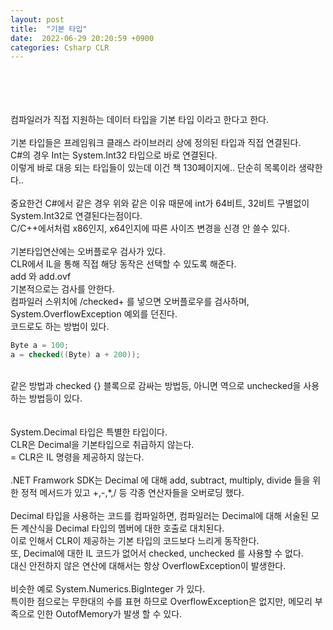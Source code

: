 ```yaml
---
layout: post
title:  "기본 타입"
date:  2022-06-29 20:20:59 +0900
categories: Csharp CLR
---
```


<br>
<br>
<br>
<br>
컴파일러가 직접 지원하는 데이터 타입을 기본 타입 이라고 한다고 한다.<br>
<br>
기본 타입들은 프레임워크 클래스 라이브러리 상에 정의된 타입과 직접 연결된다. <br>
C#의 경우 Int는 System.Int32 타입으로 바로 연결된다. <br>
이렇게 바로 대응 되는 타입들이 있는데 이건 책 130페이지에.. 단순히 목록이라 생략한다.. <br>
<br>
중요한건 C#에서 같은 경우 위와 같은 이유 때문에 int가 64비트, 32비트 구별없이 System.Int32로 연결된다는점이다. <br>
C/C++에서처럼 x86인지, x64인지에 따른 사이즈 변경을 신경 안 쓸수 있다. <br>
<br>
기본타입연산에는 오버플로우 검사가 있다. <br>
CLR에서 IL을 통해 직접 해당 동작은 선택할 수 있도록 해준다. <br>
add 와 add.ovf<br>
기본적으로는 검사를 안한다. <br>
컴파일러 스위치에 /checked+ 를 넣으면 오버플로우를 검사하며, System.OverflowException 예외를 던진다. <br>
코드로도 하는 방법이 있다. <br>

```c#
Byte a = 100;
a = checked((Byte) a + 200));
```

<br>
같은 방법과 checked {} 블록으로 감싸는 방법등, 아니면 역으로 unchecked을 사용하는 방법등이 있다. <br>
<br>
<br>
System.Decimal 타입은 특별한 타입이다. <br>
CLR은 Decimal을 기본타입으로 취급하지 않는다. <br>
 = CLR은 IL 명령을 제공하지 않는다. <br>
 <br>
 .NET Framwork SDK는 Decimal 에 대해 add, subtract, multiply, divide 들을 위한 정적 메서드가 있고 +,-,*,/ 등 각종 연산자들을 오버로딩 했다.<br>
 <br>
 Decimal 타입을 사용하는 코드를 컴파일하면, 컴파일러는 Decimal에 대해 서술된 모든 계산식을 Decimal 타입의 멤버에 대한 호출로 대치된다. <br>
 이로 인해서 CLR이 제공하는 기본 타입의 코드보다 느리게 동작한다. <br>
 또, Decimal에 대한 IL 코드가 없어서 checked, unchecked 를 사용할 수 없다. <br>
 대신 안전하지 않은 연산에 대해서는 항상 OverflowException이 발생한다. <br>
 <br>
 비슷한 예로 System.Numerics.BigInteger 가 있다. <br>
 특이한 점으로는 무한대의 수를 표현 하므로 OverflowException은 없지만, 메모리 부족으로 인한 OutofMemory가 발생 할 수 있다. <br>
 <br>
 <br>
 
